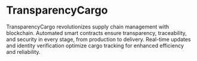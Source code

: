 # TransparencyCargo
TransparencyCargo revolutionizes supply chain management with blockchain. Automated smart contracts ensure transparency, traceability, and security in every stage, from production to delivery. Real-time updates and identity verification optimize cargo tracking for enhanced efficiency and reliability.
